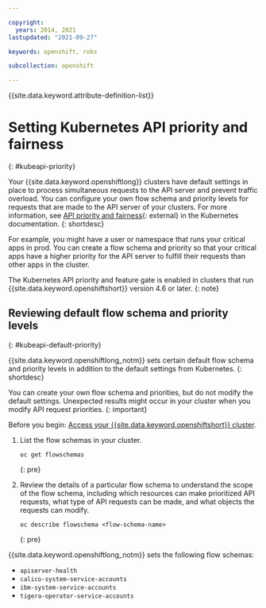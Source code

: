 ```yaml
---

copyright: 
  years: 2014, 2021
lastupdated: "2021-09-27"

keywords: openshift, roks

subcollection: openshift

---
```




{{site.data.keyword.attribute-definition-list}}


# Setting Kubernetes API priority and fairness
{: #kubeapi-priority}

Your {{site.data.keyword.openshiftlong}} clusters have default settings in place to process simultaneous requests to the API server and prevent traffic overload. You can configure your own flow schema and priority levels for requests that are made to the API server of your clusters. For more information, see [API priority and fairness](https://kubernetes.io/docs/concepts/cluster-administration/flow-control/){: external} in the Kubernetes documentation.
{: shortdesc}

For example, you might have a user or namespace that runs your critical apps in prod. You can create a flow schema and priority so that your critical apps have a higher priority for the API server to fulfill their requests than other apps in the cluster.

The Kubernetes API priority and feature gate is enabled in clusters that run {{site.data.keyword.openshiftshort}} version 4.6 or later.
{: note}

## Reviewing default flow schema and priority levels
{: #kubeapi-default-priority}

{{site.data.keyword.openshiftlong_notm}} sets certain default flow schema and priority levels in addition to the default settings from Kubernetes.
{: shortdesc}

You can create your own flow schema and priorities, but do not modify the default settings. Unexpected results might occur in your cluster when you modify API request priorities.
{: important}

Before you begin: [Access your {{site.data.keyword.openshiftshort}} cluster](/docs/openshift?topic=openshift-access_cluster).

1. List the flow schemas in your cluster.
    ```
    oc get flowschemas
    ```
    {: pre} 

2. Review the details of a particular flow schema to understand the scope of the flow schema, including which resources can make prioritized API requests, what type of API requests can be made, and what objects the requests can modify.
    ```
    oc describe flowschema <flow-schema-name>
    ```
    {: pre}

{{site.data.keyword.openshiftlong_notm}} sets the following flow schemas:
* `apiserver-health`
* `calico-system-service-accounts`
* `ibm-system-service-accounts`
* `tigera-operator-service-accounts`





